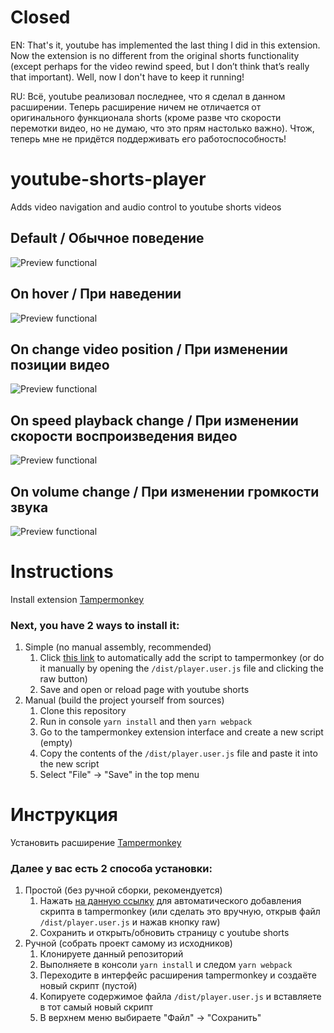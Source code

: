 # Closed
EN: That's it, youtube has implemented the last thing I did in this extension. Now the extension is no different from the original shorts functionality (except perhaps for the video rewind speed, but I don’t think that’s really that important). Well, now I don't have to keep it running!

RU: Всё, youtube реализовал последнее, что я сделал в данном расширении. Теперь расширение ничем не отличается от оригинального функционала shorts (кроме разве что скорости перемотки видео, но не думаю, что это прям настолько важно). Чтож, теперь мне не придётся поддерживать его работоспособность!

# youtube-shorts-player
Adds video navigation and audio control to youtube shorts videos

## Default / Обычное поведение
![Preview functional](https://i.imgur.com/zF1QCG2.png)

## On hover / При наведении
![Preview functional](https://i.imgur.com/fgmcBr0.png)

## On change video position / При изменении позиции видео
![Preview functional](https://i.imgur.com/QIdI44o.png)

## On speed playback change / При изменении скорости воспроизведения видео
![Preview functional](https://i.imgur.com/V0ABITj.png)

## On volume change / При изменении громкости звука
![Preview functional](https://i.imgur.com/kodP9bs.png)

# Instructions

Install extension [Tampermonkey](https://chromewebstore.google.com/detail/tampermonkey/dhdgffkkebhmkfjojejmpbldmpobfkfo)

### Next, you have 2 ways to install it:

1. Simple (no manual assembly, recommended)
   1. Click [this link](https://raw.githubusercontent.com/aleqsunder/youtube-shorts-player/main/dist/player.user.js) to automatically add the script to tampermonkey (or do it manually by opening the `/dist/player.user.js` file and clicking the raw button)
   2. Save and open or reload page with youtube shorts
2. Manual (build the project yourself from sources)
   1. Clone this repository
   2. Run in console `yarn install` and then `yarn webpack`
   3. Go to the tampermonkey extension interface and create a new script (empty)
   4. Copy the contents of the `/dist/player.user.js` file and paste it into the new script
   5. Select "File" -> "Save" in the top menu

# Инструкция

Установить расширение [Tampermonkey](https://chromewebstore.google.com/detail/tampermonkey/dhdgffkkebhmkfjojejmpbldmpobfkfo)

### Далее у вас есть 2 способа установки:

1. Простой (без ручной сборки, рекомендуется)
   1. Нажать [на данную ссылку](https://raw.githubusercontent.com/aleqsunder/youtube-shorts-player/main/dist/player.user.js) для автоматического добавления скрипта в tampermonkey (или сделать это вручную, открыв файл `/dist/player.user.js` и нажав кнопку raw)
   2. Сохранить и открыть/обновить страницу с youtube shorts
2. Ручной (собрать проект самому из исходников)
   1. Клонируете данный репозиторий
   2. Выполняете в консоли `yarn install` и следом `yarn webpack`
   3. Переходите в интерфейс расширения tampermonkey и создаёте новый скрипт (пустой)
   4. Копируете содержимое файла `/dist/player.user.js` и вставляете в тот самый новый скрипт
   5. В верхнем меню выбираете "Файл" -> "Сохранить"
